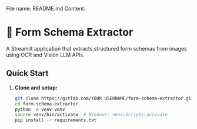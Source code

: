 File name: README.md
Content:
# 🧾 Form Schema Extractor

A Streamlit application that extracts structured form schemas from images using OCR and Vision LLM APIs.

## Quick Start

1. **Clone and setup:**
   ```bash
   git clone https://gitlab.com/YOUR_USERNAME/form-schema-extractor.git
   cd form-schema-extractor
   python -m venv venv
   source venv/bin/activate  # Windows: venv\Scripts\activate
   pip install -r requirements.txt
